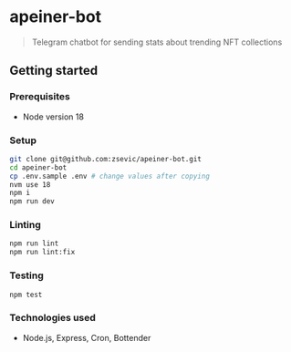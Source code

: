 # apeiner-bot

> Telegram chatbot for sending stats about trending NFT collections

## Getting started

### Prerequisites

- Node version 18

### Setup

```bash
git clone git@github.com:zsevic/apeiner-bot.git
cd apeiner-bot
cp .env.sample .env # change values after copying
nvm use 18
npm i
npm run dev
```

### Linting

```bash
npm run lint
npm run lint:fix
```

### Testing

```bash
npm test
```

### Technologies used

- Node.js, Express, Cron, Bottender
